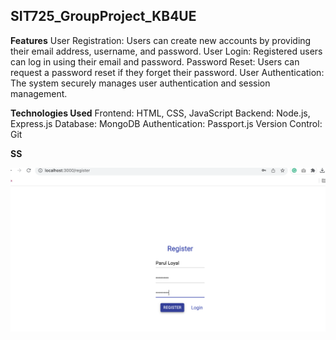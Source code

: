 ## SIT725_GroupProject_KB4UE
**Features**
User Registration: Users can create new accounts by providing their email address, username, and password.
User Login: Registered users can log in using their email and password.
Password Reset: Users can request a password reset if they forget their password.
User Authentication: The system securely manages user authentication and session management.

**Technologies Used**
Frontend: HTML, CSS, JavaScript
Backend: Node.js, Express.js
Database: MongoDB
Authentication: Passport.js
Version Control: Git

**SS**

![](https://github.com/parulloyal/SIT725_GroupProject_KB4UE/blob/main/Register.png)<br>
